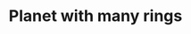 ---
pid: llp32
title: Planet with many rings
location_transcription: on a stoplight
coordinates: "[-75.163693103229, 39.955280261345]"
zipcode: '19147'
gen_neighborhood: South Philadelphia
neighborhood: Queen Village,Bella Vista,Pennsport,Italian Market
outside_phl: 
age: '11'
age_range: 6-13
instagram: 
image_file_name: llp_32.jpg
proposal_transcription: on a stoplight, a planet with many rings
topic: Education,Technology
topic_summary: 0, 0
type: Digital,Projection
keywords_other: 
credit: Sullivan Phillips
image_labels: 
twitter: 
facebook: 
permalink: "/monuments/llp32/"
layout: item-page
---